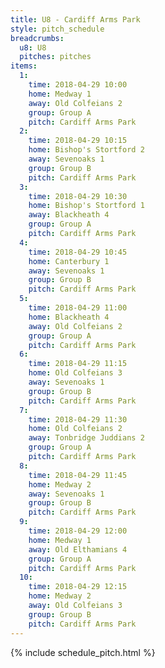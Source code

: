 ```yaml
---
title: U8 - Cardiff Arms Park
style: pitch_schedule
breadcrumbs:
  u8: U8
  pitches: pitches
items:
  1:
    time: 2018-04-29 10:00
    home: Medway 1
    away: Old Colfeians 2
    group: Group A
    pitch: Cardiff Arms Park
  2:
    time: 2018-04-29 10:15
    home: Bishop's Stortford 2
    away: Sevenoaks 1
    group: Group B
    pitch: Cardiff Arms Park
  3:
    time: 2018-04-29 10:30
    home: Bishop's Stortford 1
    away: Blackheath 4
    group: Group A
    pitch: Cardiff Arms Park
  4:
    time: 2018-04-29 10:45
    home: Canterbury 1
    away: Sevenoaks 1
    group: Group B
    pitch: Cardiff Arms Park
  5:
    time: 2018-04-29 11:00
    home: Blackheath 4
    away: Old Colfeians 2
    group: Group A
    pitch: Cardiff Arms Park
  6:
    time: 2018-04-29 11:15
    home: Old Colfeians 3
    away: Sevenoaks 1
    group: Group B
    pitch: Cardiff Arms Park
  7:
    time: 2018-04-29 11:30
    home: Old Colfeians 2
    away: Tonbridge Juddians 2
    group: Group A
    pitch: Cardiff Arms Park
  8:
    time: 2018-04-29 11:45
    home: Medway 2
    away: Sevenoaks 1
    group: Group B
    pitch: Cardiff Arms Park
  9:
    time: 2018-04-29 12:00
    home: Medway 1
    away: Old Elthamians 4
    group: Group A
    pitch: Cardiff Arms Park
  10:
    time: 2018-04-29 12:15
    home: Medway 2
    away: Old Colfeians 3
    group: Group B
    pitch: Cardiff Arms Park
---
```


{% include schedule_pitch.html %}
